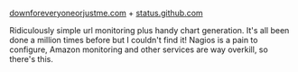 [downforeveryoneorjustme.com](http://downforeveryoneorjustme.com/) + [status.github.com](https://status.github.com/)

Ridiculously simple url monitoring plus handy chart generation. It's all been done a million times before but I couldn't find it! Nagios is a pain to configure, Amazon monitoring and other services are way overkill, so there's this.
